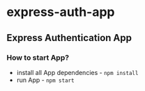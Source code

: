 # express-auth-app

## Express Authentication App

### How to start App?
- install all App dependencies - `npm install`
- run App - `npm start`